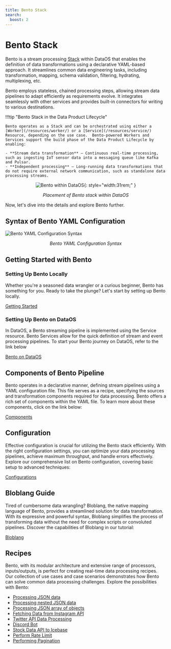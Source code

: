 ```yaml
---
title: Bento Stack
search:
  boost: 2
---
```


# Bento Stack

Bento is a stream processing [Stack](/resources/stacks/) within DataOS that enables the definition of data transformations using a declarative YAML-based approach. It streamlines common data engineering tasks, including transformation, mapping, schema validation, filtering, hydrating, multiplexing, etc.

Bento employs stateless, chained processing steps, allowing stream data pipelines to adapt efficiently as requirements evolve. It integrates seamlessly with other services and provides built-in connectors for writing to various destinations.  

!!!tip "Bento Stack in the Data Product Lifecycle"

    Bento operates as a Stack and can be orchestrated using either a [Worker](/resources/worker/) or a [Service](/resources/service/) Resource, depending on the use case.  Bento-powered Workers and Services support the build phase of the Data Product Lifecycle by enabling:  

    - **Stream data transformation** – Continuous real-time processing, such as ingesting IoT sensor data into a messaging queue like Kafka and Pulsar.  
    - **Independent processing** – Long-running data transformations that do not require external network communication, such as standalone data processing streams.  


<center>

![Bento within DataOS](/resources/stacks/bento/bento_overview.png){: style="width:31rem;" }

<i>Placement of Bento stack within DataOS</i>

</center>



Now, let's dive into the details and explore Bento further.

## Syntax of Bento YAML Configuration

![Bento YAML Configuration Syntax](/resources/stacks/bento/bento_syntax.png)

<center><i>Bento YAML Configuration Syntax</i></center>

## Getting Started with Bento

### **Setting Up Bento Locally**

Whether you're a seasoned data wrangler or a curious beginner, Bento has something for you. Ready to take the plunge? Let's start by setting up Bento locally.

[Getting Started ](/resources/stacks/bento/getting_started/)

### **Setting Up Bento on DataOS**

In DataOS, a Bento streaming pipeline is implemented using the Service resource. Bento Services allow for the quick definition of stream and event processing pipelines. To start your Bento journey on DataOS, refer to the link below

[Bento on DataOS](/resources/stacks/bento/bento_on_dataos/)

## Components of Bento Pipeline

Bento operates in a declarative manner, defining stream pipelines using a YAML configuration file. This file serves as a recipe, specifying the sources and transformation components required for data processing. Bento offers a rich set of components within the YAML file. To learn more about these components, click on the link below:

[Components](/resources/stacks/bento/components/)

## Configuration

Effective configuration is crucial for utilizing the Bento stack efficiently. With the right configuration settings, you can optimize your data processing pipelines, achieve maximum throughput, and handle errors effectively. Explore our comprehensive list on Bento configuration, covering basic setup to advanced techniques:

[Configurations](/resources/stacks/bento/configurations/)

## Bloblang Guide

Tired of cumbersome data wrangling? Bloblang, the native mapping language of Bento, provides a streamlined solution for data transformation. With its expressive and powerful syntax, Bloblang simplifies the process of transforming data without the need for complex scripts or convoluted pipelines. Discover the capabilities of Bloblang in our tutorial:

[Bloblang ](/resources/stacks/bento/bloblang/)

## Recipes

Bento, with its modular architecture and extensive range of processors, inputs/outputs, is perfect for creating real-time data processing recipes. Our collection of use cases and case scenarios demonstrates how Bento can solve common data processing challenges. Explore the possibilities with Bento:

- [Processing JSON data](/resources/stacks/bento/recipes/processing_json_data/)
- [Processing nested JSON data](/resources/stacks/bento/recipes/processing_nested_json_data/)
- [Processing JSON array of objects](/resources/stacks/bento/recipes/processing_json_array_of_objects/)
- [Fetching Data from Instagram API](/resources/stacks/bento/recipes/fetching_data_from_instagram_api/)
- [Twitter API Data Processing](/resources/stacks/bento/recipes/twitter_api_data_processing/)
- [Discord Bot](/resources/stacks/bento/recipes/discord_bot/)
- [Stock Data API to Icebase](/resources/stacks/bento/recipes/fetching_data_from_stock_data_api_using_bento/)
- [Perform Rate Limit](/resources/stacks/bento/recipes/how_to_perform_rate_limit/)
- [Performing Pagination](/resources/stacks/bento/recipes/pagination/)